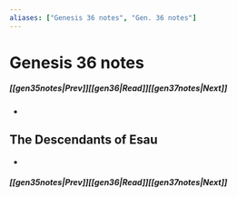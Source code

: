 ```yaml
---
aliases: ["Genesis 36 notes", "Gen. 36 notes"]
---
```

# Genesis 36 notes
##### <span class=arrow-left></span>[[gen35notes|Prev]]<span class=navigation-separator></span>[[gen36|Read]]<span class=navigation-separator></span>[[gen37notes|Next]]<span class=arrow-right></span>
- 
## The Descendants of Esau
- 
##### <span class=arrow-left></span>[[gen35notes|Prev]]<span class=navigation-separator></span>[[gen36|Read]]<span class=navigation-separator></span>[[gen37notes|Next]]<span class=arrow-right></span>